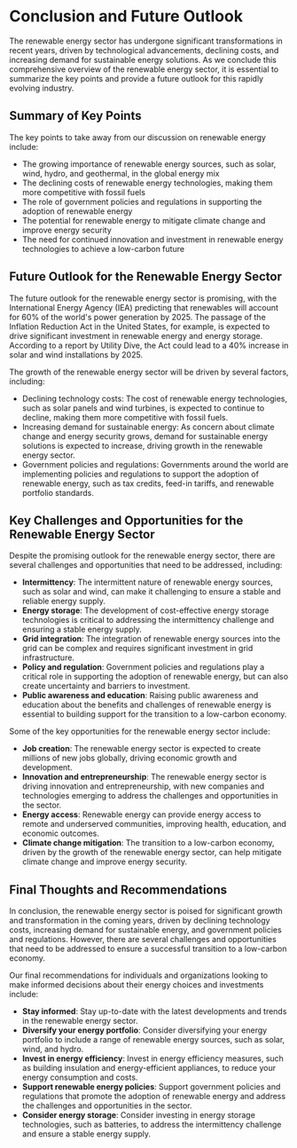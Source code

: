 # Conclusion and Future Outlook
The renewable energy sector has undergone significant transformations in recent years, driven by technological advancements, declining costs, and increasing demand for sustainable energy solutions. As we conclude this comprehensive overview of the renewable energy sector, it is essential to summarize the key points and provide a future outlook for this rapidly evolving industry.

## Summary of Key Points
The key points to take away from our discussion on renewable energy include:
* The growing importance of renewable energy sources, such as solar, wind, hydro, and geothermal, in the global energy mix
* The declining costs of renewable energy technologies, making them more competitive with fossil fuels
* The role of government policies and regulations in supporting the adoption of renewable energy
* The potential for renewable energy to mitigate climate change and improve energy security
* The need for continued innovation and investment in renewable energy technologies to achieve a low-carbon future

## Future Outlook for the Renewable Energy Sector
The future outlook for the renewable energy sector is promising, with the International Energy Agency (IEA) predicting that renewables will account for 60% of the world's power generation by 2025. The passage of the Inflation Reduction Act in the United States, for example, is expected to drive significant investment in renewable energy and energy storage. According to a report by Utility Dive, the Act could lead to a 40% increase in solar and wind installations by 2025.

The growth of the renewable energy sector will be driven by several factors, including:
* Declining technology costs: The cost of renewable energy technologies, such as solar panels and wind turbines, is expected to continue to decline, making them more competitive with fossil fuels.
* Increasing demand for sustainable energy: As concern about climate change and energy security grows, demand for sustainable energy solutions is expected to increase, driving growth in the renewable energy sector.
* Government policies and regulations: Governments around the world are implementing policies and regulations to support the adoption of renewable energy, such as tax credits, feed-in tariffs, and renewable portfolio standards.

## Key Challenges and Opportunities for the Renewable Energy Sector
Despite the promising outlook for the renewable energy sector, there are several challenges and opportunities that need to be addressed, including:
* **Intermittency**: The intermittent nature of renewable energy sources, such as solar and wind, can make it challenging to ensure a stable and reliable energy supply.
* **Energy storage**: The development of cost-effective energy storage technologies is critical to addressing the intermittency challenge and ensuring a stable energy supply.
* **Grid integration**: The integration of renewable energy sources into the grid can be complex and requires significant investment in grid infrastructure.
* **Policy and regulation**: Government policies and regulations play a critical role in supporting the adoption of renewable energy, but can also create uncertainty and barriers to investment.
* **Public awareness and education**: Raising public awareness and education about the benefits and challenges of renewable energy is essential to building support for the transition to a low-carbon economy.

Some of the key opportunities for the renewable energy sector include:
* **Job creation**: The renewable energy sector is expected to create millions of new jobs globally, driving economic growth and development.
* **Innovation and entrepreneurship**: The renewable energy sector is driving innovation and entrepreneurship, with new companies and technologies emerging to address the challenges and opportunities in the sector.
* **Energy access**: Renewable energy can provide energy access to remote and underserved communities, improving health, education, and economic outcomes.
* **Climate change mitigation**: The transition to a low-carbon economy, driven by the growth of the renewable energy sector, can help mitigate climate change and improve energy security.

## Final Thoughts and Recommendations
In conclusion, the renewable energy sector is poised for significant growth and transformation in the coming years, driven by declining technology costs, increasing demand for sustainable energy, and government policies and regulations. However, there are several challenges and opportunities that need to be addressed to ensure a successful transition to a low-carbon economy.

Our final recommendations for individuals and organizations looking to make informed decisions about their energy choices and investments include:
* **Stay informed**: Stay up-to-date with the latest developments and trends in the renewable energy sector.
* **Diversify your energy portfolio**: Consider diversifying your energy portfolio to include a range of renewable energy sources, such as solar, wind, and hydro.
* **Invest in energy efficiency**: Invest in energy efficiency measures, such as building insulation and energy-efficient appliances, to reduce your energy consumption and costs.
* **Support renewable energy policies**: Support government policies and regulations that promote the adoption of renewable energy and address the challenges and opportunities in the sector.
* **Consider energy storage**: Consider investing in energy storage technologies, such as batteries, to address the intermittency challenge and ensure a stable energy supply.